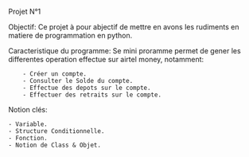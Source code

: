 Projet N°1

Objectif:
    Ce projet à pour abjectif de mettre en avons les rudiments en matiere de programmation en python.

Caracteristique du programme:
    Se mini proramme permet de gener les differentes operation effectue sur airtel money, notamment:
        
        - Créer un compte.
        - Consulter le Solde du compte.
        - Effectue des depots sur le compte.
        - Effectuer des retraits sur le compte.

Notion clés:

    - Variable.
    - Structure Conditionnelle.
    - Fonction.
    - Notion de Class & Objet.
